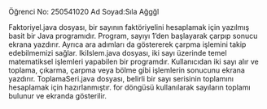 Öğrenci No: 250541020
Ad Soyad:Sıla Ağgğl

Faktoriyel.java dosyası, bir sayının faktöriyelini hesaplamak için yazılmış basit bir Java programıdır.
Program, sayıyı 1’den başlayarak çarpıp sonucu ekrana yazdırır. Ayrıca ara adımları da göstererek çarpma işlemini takip edebilmemizi sağlar.
IkiIslem.java dosyası, iki sayı üzerinde temel matematiksel işlemleri yapabilen bir programdır.
Kullanıcıdan iki sayı alır ve toplama, çıkarma, çarpma veya bölme gibi işlemlerin sonucunu ekrana yazdırır.
ToplamaSeri.java dosyası, belirli bir sayı serisinin toplamını hesaplamak için hazırlanmıştır.
for döngüsü kullanılarak sayıların toplamı bulunur ve ekranda gösterilir.
